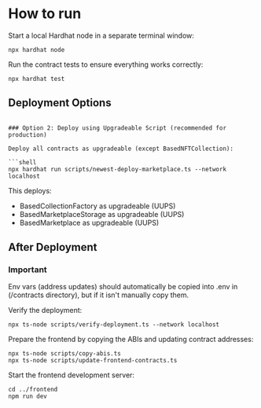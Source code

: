 # How to run

Start a local Hardhat node in a separate terminal window:

```shell
npx hardhat node
```

Run the contract tests to ensure everything works correctly:

```shell
npx hardhat test
```

## Deployment Options

````

### Option 2: Deploy using Upgradeable Script (recommended for production)

Deploy all contracts as upgradeable (except BasedNFTCollection):

```shell
npx hardhat run scripts/newest-deploy-marketplace.ts --network localhost
````

This deploys:

- BasedCollectionFactory as upgradeable (UUPS)
- BasedMarketplaceStorage as upgradeable (UUPS)
- BasedMarketplace as upgradeable (UUPS)

## After Deployment

### Important

Env vars (address updates) should automatically be copied into .env in (/contracts directory), but if it isn't manually copy them.

Verify the deployment:

```shell
npx ts-node scripts/verify-deployment.ts --network localhost
```

Prepare the frontend by copying the ABIs and updating contract addresses:

```shell
npx ts-node scripts/copy-abis.ts
npx ts-node scripts/update-frontend-contracts.ts
```

Start the frontend development server:

```shell
cd ../frontend
npm run dev
```
